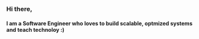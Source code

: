 ### Hi there, 
#### I am a Software Engineer who loves to build scalable, optmized systems and teach technoloy :)
